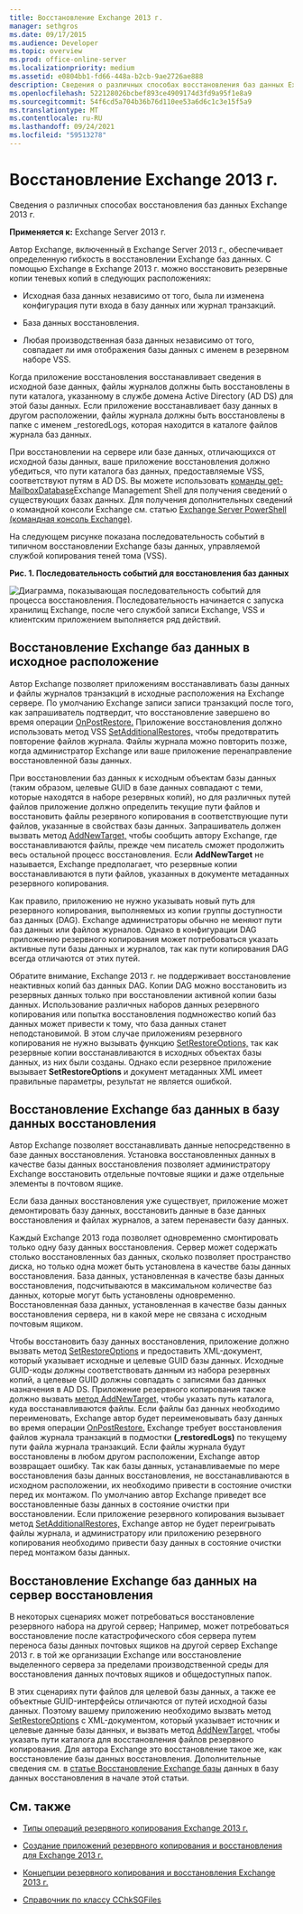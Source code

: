 ```yaml
---
title: Восстановление Exchange 2013 г.
manager: sethgros
ms.date: 09/17/2015
ms.audience: Developer
ms.topic: overview
ms.prod: office-online-server
ms.localizationpriority: medium
ms.assetid: e0804bb1-fd66-448a-b2cb-9ae2726ae888
description: Сведения о различных способах восстановления баз данных Exchange 2013 г.
ms.openlocfilehash: 522128026bcbef893ce4909174d3fd9a95f1e8a9
ms.sourcegitcommit: 54f6cd5a704b36b76d110ee53a6d6c1c3e15f5a9
ms.translationtype: MT
ms.contentlocale: ru-RU
ms.lasthandoff: 09/24/2021
ms.locfileid: "59513278"
---
```

# <a name="restoring-exchange-2013-databases"></a>Восстановление Exchange 2013 г.

Сведения о различных способах восстановления баз данных Exchange 2013 г. 
  
**Применяется к:** Exchange Server 2013 г. 
  
Автор Exchange, включенный в Exchange Server 2013 г., обеспечивает определенную гибкость в восстановлении Exchange баз данных. С помощью Exchange в Exchange 2013 г. можно восстановить резервные копии теневых копий в следующих расположениях:
  
- Исходная база данных независимо от того, была ли изменена конфигурация пути входа в базу данных или журнал транзакций.
    
- База данных восстановления.
    
- Любая производственная база данных независимо от того, совпадает ли имя отображения базы данных с именем в резервном наборе VSS.
    
Когда приложение восстановления восстанавливает сведения в исходной базе данных, файлы журналов должны быть восстановлены в пути каталога, указанному в службе домена Active Directory (AD DS) для этой базы данных. Если приложение восстанавливает базу данных в другом расположении, файлы журнала  должны быть восстановлены в папке с именем _restoredLogs, которая находится в каталоге файлов журнала баз данных. 
  
При восстановлении на сервере или базе данных, отличающихся от исходной базы данных, ваше приложение восстановления должно убедиться, что пути каталога баз данных, предоставляемые VSS, соответствуют путям в AD DS. Вы можете использовать [команды get-MailboxDatabase](https://technet.microsoft.com/library/bb124924%28v=exchg.150%29.aspx)Exchange Management Shell для получения сведений о существующих базах данных. Для получения дополнительных сведений о командной консоли Exchange см. статью [Exchange Server PowerShell (командная консоль Exchange)](https://docs.microsoft.com/powershell/exchange/exchange-server/exchange-management-shell?view=exchange-ps). 
  
На следующем рисунке показана последовательность событий в типичном восстановлении Exchange базы данных, управляемой службой копирования теней тома (VSS).
  
**Рис. 1. Последовательность событий для восстановления баз данных**

![Диаграмма, показывающая последовательность событий для процесса восстановления. Последовательность начинается с запуска хранилищ Exchange, после чего службой записи Exchange, VSS и клиентским приложением выполняется ряд действий.](media/VSS_StoreWriterRestore.gif)
  
## <a name="restoring-exchange-databases-to-the-original-location"></a>Восстановление Exchange баз данных в исходное расположение
<a name="bk_OriginalLocation"> </a>

Автор Exchange позволяет приложениям восстанавливать базы данных и файлы журналов транзакций в исходные расположения на Exchange сервере. По умолчанию Exchange записи записи транзакций после того, как запрашиватель подтвердит, что восстановление завершено во время операции [OnPostRestore.](https://msdn.microsoft.com/library/windows/desktop/aa381566%28v=vs.85%29.aspx) Приложение восстановления должно использовать метод VSS [SetAdditionalRestores,](https://msdn.microsoft.com/library/windows/desktop/aa382829%28v=vs.85%29.aspx) чтобы предотвратить повторение файлов журнала. Файлы журнала можно повторить позже, когда администратор Exchange или ваше приложение перенаправление восстановленной базы данных. 
  
При восстановлении баз данных к исходным объектам базы данных (таким образом, целевые GUID в базе данных совпадают с теми, которые находятся в наборе резервных копий), но для различных путей файлов приложение должно определить текущие пути файлов и восстановить файлы резервного копирования в соответствующие пути файлов, указанные в свойствах базы данных. Запрашиватель должен вызвать метод [AddNewTarget,](https://msdn.microsoft.com/library/windows/desktop/aa382648%28v=vs.85%29.aspx) чтобы сообщить автору Exchange, где восстанавливаются файлы, прежде чем писатель сможет продолжить весь остальной процесс восстановления. Если **AddNewTarget** не называется, Exchange предполагает, что резервные копии восстанавливаются в пути файлов, указанных в документе метаданных резервного копирования. 
  
Как правило, приложению не нужно указывать новый путь для резервного копирования, выполняемых из копии группы доступности баз данных (DAG). Exchange администраторы обычно не меняют пути баз данных или файлов журналов. Однако в конфигурации DAG приложению резервного копирования может потребоваться указать активные пути базы данных и журналов, так как пути копирования DAG всегда отличаются от этих путей.
  
Обратите внимание, Exchange 2013 г. не поддерживает восстановление неактивных копий баз данных DAG. Копии DAG можно восстановить из резервных данных только при восстановлении активной копии базы данных. Использование различных наборов данных резервного копирования или попытка восстановления подмножество копий баз данных может привести к тому, что база данных станет неподстановимой. В этом случае приложениям резервного копирования не нужно вызывать функцию [SetRestoreOptions,](https://msdn.microsoft.com/library/windows/desktop/aa382856%28v=vs.85%29.aspx) так как резервные копии восстанавливаются в исходных объектах базы данных, из них были созданы. Однако если резервное приложение вызывает **SetRestoreOptions** и документ метаданных XML имеет правильные параметры, результат не является ошибкой. 
  
## <a name="restoring-exchange-databases-to-a-recovery-database"></a>Восстановление Exchange баз данных в базу данных восстановления
<a name="bk_RecoveryDatabase"> </a>

Автор Exchange позволяет восстанавливать данные непосредственно в базе данных восстановления. Установка восстановленных данных в качестве базы данных восстановления позволяет администратору Exchange восстановить отдельные почтовые ящики и даже отдельные элементы в почтовом ящике.
  
Если база данных восстановления уже существует, приложение может демонтировать базу данных, восстановить данные в базе данных восстановления и файлах журналов, а затем перенавести базу данных.
  
Каждый Exchange 2013 года позволяет одновременно смонтировать только одну базу данных восстановления. Сервер может содержать столько восстановленных баз данных, сколько позволяет пространство диска, но только одна может быть установлена в качестве базы данных восстановления. База данных, установленная в качестве базы данных восстановления, подсчитываются в максимальном количестве баз данных, которые могут быть установлены одновременно. Восстановленная база данных, установленная в качестве базы данных восстановления сервера, ни в какой мере не связана с исходным почтовым ящиком.
  
Чтобы восстановить базу данных восстановления, приложение должно вызвать метод [SetRestoreOptions](https://msdn.microsoft.com/library/windows/desktop/aa382856%28v=vs.85%29.aspx) и предоставить XML-документ, который указывает исходные и целевые GUID базы данных. Исходные GUID-коды должны соответствовать данным из набора резервных копий, а целевые GUID должны совпадать с записями баз данных назначения в AD DS. Приложение резервного копирования также должно вызвать [метод AddNewTarget,](https://msdn.microsoft.com/library/windows/desktop/aa382648%28v=vs.85%29.aspx) чтобы указать путь каталога, куда восстанавливаются файлы. Если файлы баз данных необходимо переименовать, Exchange автор будет переименовывать базу данных во время операции [OnPostRestore.](https://msdn.microsoft.com/library/windows/desktop/aa381566%28v=vs.85%29.aspx) Exchange требует восстановления файлов журнала транзакций в подмостки **(_restoredLogs)** по текущему пути файла журнала транзакций. Если файлы журнала будут восстановлены в любом другом расположении, Exchange автор возвращает ошибку. Так как базы данных, устанавливаемые по мере восстановления базы данных восстановления, не восстанавливаются в исходном расположении, их необходимо привести в состояние очистки перед их монтажом. По умолчанию автор Exchange приведет все восстановленные базы данных в состояние очистки при восстановлении. Если приложение резервного копирования вызывает метод [SetAdditionalRestores,](https://msdn.microsoft.com/library/windows/desktop/aa382829%28v=vs.85%29.aspx) Exchange автор не будет переигрывать файлы журнала, и администратору или приложению резервного копирования необходимо привести базу данных в состояние очистки перед монтажом базы данных. 
  
## <a name="restoring-exchange-databases-to-a-recovery-server"></a>Восстановление Exchange баз данных на сервер восстановления
<a name="bk_RecoveryServer"> </a>

В некоторых сценариях может потребоваться восстановление резервного набора на другой сервер; Например, может потребоваться восстановление после катастрофического сбоя сервера путем переноса базы данных почтовых ящиков на другой сервер Exchange 2013 г. в той же организации Exchange или восстановление выделенного сервера за пределами производственной среды для восстановления данных почтовых ящиков и общедоступных папок. 
  
В этих сценариях пути файлов для целевой базы данных, а также ее объектные GUID-интерфейсы отличаются от путей исходной базы данных. Поэтому вашему приложению необходимо вызвать метод [SetRestoreOptions](https://msdn.microsoft.com/library/windows/desktop/aa382856%28v=vs.85%29.aspx) с XML-документом, который указывает источник и целевые данные базы данных, и вызвать метод [AddNewTarget,](https://msdn.microsoft.com/library/windows/desktop/aa382648%28v=vs.85%29.aspx) чтобы указать пути каталога для восстановления файлов резервного копирования. Для автора Exchange это восстановление такое же, как восстановление базы данных восстановления. Дополнительные сведения см. в [статье Восстановление Exchange базы](restoring-exchange-2013-databases.md#bk_RecoveryDatabase) данных в базу данных восстановления в начале этой статьи. 
  
## <a name="see-also"></a>См. также
<a name="bk_AdditionalResources"> </a>

- [Типы операций резервного копирования Exchange 2013 г.](types-of-backup-operations-for-exchange-2013.md)
    
- [Создание приложений резервного копирования и восстановления для Exchange 2013 г.](build-backup-and-restore-applications-for-exchange-2013.md)
    
- [Концепции резервного копирования и восстановления Exchange 2013 г.](backup-and-restore-concepts-for-exchange-2013.md)
    
- [Справочник по классу CChkSGFiles](cchksgfiles-class-reference.md)
    

